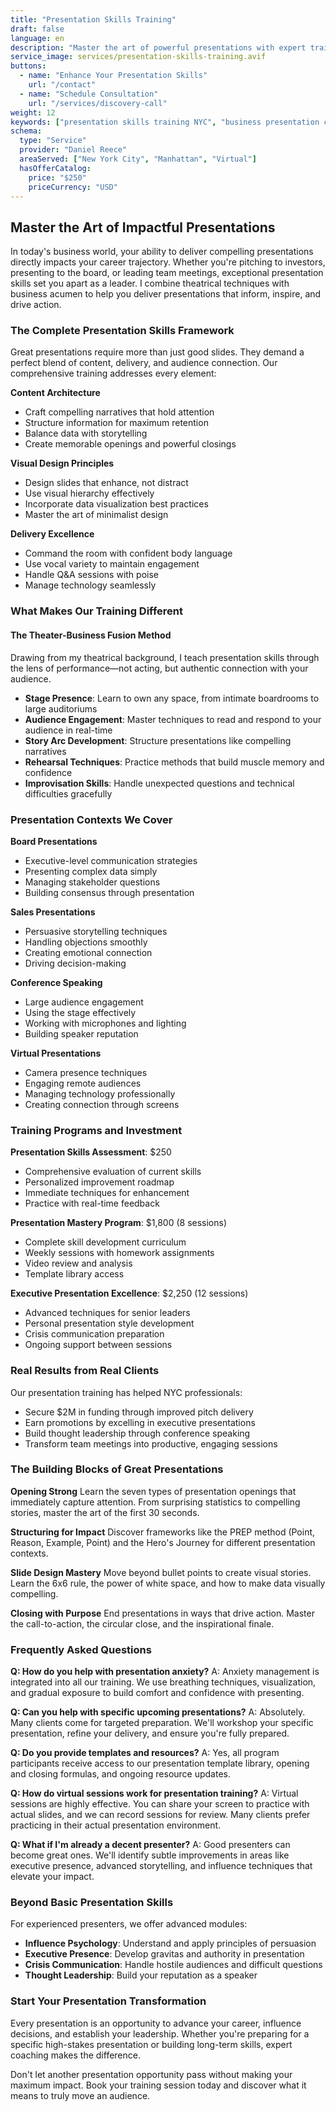 ```yaml
---
title: "Presentation Skills Training"
draft: false
language: en
description: "Master the art of powerful presentations with expert training. Learn to structure compelling content, engage any audience, and deliver with confidence in boardrooms and beyond."
service_image: services/presentation-skills-training.avif
buttons:
  - name: "Enhance Your Presentation Skills"
    url: "/contact"
  - name: "Schedule Consultation"
    url: "/services/discovery-call"
weight: 12
keywords: ["presentation skills training NYC", "business presentation coaching", "PowerPoint presentation training", "executive presentation skills", "corporate presentation coaching"]
schema:
  type: "Service"
  provider: "Daniel Reece"
  areaServed: ["New York City", "Manhattan", "Virtual"]
  hasOfferCatalog:
    price: "$250"
    priceCurrency: "USD"
---
```


## Master the Art of Impactful Presentations

In today's business world, your ability to deliver compelling presentations directly impacts your career trajectory. Whether you're pitching to investors, presenting to the board, or leading team meetings, exceptional presentation skills set you apart as a leader. I combine theatrical techniques with business acumen to help you deliver presentations that inform, inspire, and drive action.

### The Complete Presentation Skills Framework

Great presentations require more than just good slides. They demand a perfect blend of content, delivery, and audience connection. Our comprehensive training addresses every element:

**Content Architecture**
- Craft compelling narratives that hold attention
- Structure information for maximum retention
- Balance data with storytelling
- Create memorable openings and powerful closings

**Visual Design Principles**
- Design slides that enhance, not distract
- Use visual hierarchy effectively
- Incorporate data visualization best practices
- Master the art of minimalist design

**Delivery Excellence**
- Command the room with confident body language
- Use vocal variety to maintain engagement
- Handle Q&A sessions with poise
- Manage technology seamlessly

### What Makes Our Training Different

<div class="bg-gray-50 p-6 rounded-lg my-8">
  <h4 class="text-xl font-bold mb-4">The Theater-Business Fusion Method</h4>
  <p class="mb-4">Drawing from my theatrical background, I teach presentation skills through the lens of performance—not acting, but authentic connection with your audience.</p>
  <ul class="space-y-3">
    <li><strong>Stage Presence</strong>: Learn to own any space, from intimate boardrooms to large auditoriums</li>
    <li><strong>Audience Engagement</strong>: Master techniques to read and respond to your audience in real-time</li>
    <li><strong>Story Arc Development</strong>: Structure presentations like compelling narratives</li>
    <li><strong>Rehearsal Techniques</strong>: Practice methods that build muscle memory and confidence</li>
    <li><strong>Improvisation Skills</strong>: Handle unexpected questions and technical difficulties gracefully</li>
  </ul>
</div>

### Presentation Contexts We Cover

**Board Presentations**
- Executive-level communication strategies
- Presenting complex data simply
- Managing stakeholder questions
- Building consensus through presentation

**Sales Presentations**
- Persuasive storytelling techniques
- Handling objections smoothly
- Creating emotional connection
- Driving decision-making

**Conference Speaking**
- Large audience engagement
- Using the stage effectively
- Working with microphones and lighting
- Building speaker reputation

**Virtual Presentations**
- Camera presence techniques
- Engaging remote audiences
- Managing technology professionally
- Creating connection through screens

### Training Programs and Investment

**Presentation Skills Assessment**: $250
- Comprehensive evaluation of current skills
- Personalized improvement roadmap
- Immediate techniques for enhancement
- Practice with real-time feedback

**Presentation Mastery Program**: $1,800 (8 sessions)
- Complete skill development curriculum
- Weekly sessions with homework assignments
- Video review and analysis
- Template library access

**Executive Presentation Excellence**: $2,250 (12 sessions)
- Advanced techniques for senior leaders
- Personal presentation style development
- Crisis communication preparation
- Ongoing support between sessions

### Real Results from Real Clients

Our presentation training has helped NYC professionals:
- Secure $2M in funding through improved pitch delivery
- Earn promotions by excelling in executive presentations
- Build thought leadership through conference speaking
- Transform team meetings into productive, engaging sessions

### The Building Blocks of Great Presentations

**Opening Strong**
Learn the seven types of presentation openings that immediately capture attention. From surprising statistics to compelling stories, master the art of the first 30 seconds.

**Structuring for Impact**
Discover frameworks like the PREP method (Point, Reason, Example, Point) and the Hero's Journey for different presentation contexts.

**Slide Design Mastery**
Move beyond bullet points to create visual stories. Learn the 6x6 rule, the power of white space, and how to make data visually compelling.

**Closing with Purpose**
End presentations in ways that drive action. Master the call-to-action, the circular close, and the inspirational finale.

### Frequently Asked Questions

**Q: How do you help with presentation anxiety?**
A: Anxiety management is integrated into all our training. We use breathing techniques, visualization, and gradual exposure to build comfort and confidence with presenting.

**Q: Can you help with specific upcoming presentations?**
A: Absolutely. Many clients come for targeted preparation. We'll workshop your specific presentation, refine your delivery, and ensure you're fully prepared.

**Q: Do you provide templates and resources?**
A: Yes, all program participants receive access to our presentation template library, opening and closing formulas, and ongoing resource updates.

**Q: How do virtual sessions work for presentation training?**
A: Virtual sessions are highly effective. You can share your screen to practice with actual slides, and we can record sessions for review. Many clients prefer practicing in their actual presentation environment.

**Q: What if I'm already a decent presenter?**
A: Good presenters can become great ones. We'll identify subtle improvements in areas like executive presence, advanced storytelling, and influence techniques that elevate your impact.

### Beyond Basic Presentation Skills

For experienced presenters, we offer advanced modules:
- **Influence Psychology**: Understand and apply principles of persuasion
- **Executive Presence**: Develop gravitas and authority in presentation
- **Crisis Communication**: Handle hostile audiences and difficult questions
- **Thought Leadership**: Build your reputation as a speaker

### Start Your Presentation Transformation

Every presentation is an opportunity to advance your career, influence decisions, and establish your leadership. Whether you're preparing for a specific high-stakes presentation or building long-term skills, expert coaching makes the difference.

Don't let another presentation opportunity pass without making your maximum impact. Book your training session today and discover what it means to truly move an audience.
